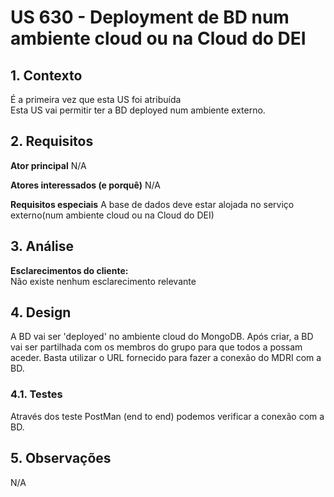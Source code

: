 # US 630 - Deployment de BD num ambiente cloud ou na Cloud do DEI 	

## 1. Contexto
É a primeira vez que esta US foi atribuída </br>
Esta US vai permitir ter a BD deployed num ambiente externo. 


## 2. Requisitos

**Ator principal**
N/A

**Atores interessados (e porquê)**
N/A

**Requisitos especiais**
A base de dados deve estar alojada no serviço externo(num ambiente cloud ou na Cloud do DEI)  

## 3. Análise

**Esclarecimentos do cliente:** </br>
Não existe nenhum esclarecimento relevante

## 4. Design

A BD vai ser 'deployed' no ambiente cloud do MongoDB.
Após criar, a BD vai ser partilhada com os membros do grupo para que todos a possam aceder.
Basta utilizar o URL fornecido para fazer a conexão do MDRI com a BD.

### 4.1. Testes

Através dos teste PostMan (end to end) podemos verificar a conexão com a BD. 

## 5. Observações
N/A
